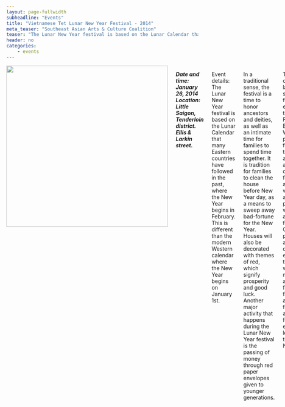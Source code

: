 ```yaml
---
layout: page-fullwidth
subheadline: "Events"
title: "Vietnamese Tet Lunar New Year Festival - 2014"
meta_teaser: "Southeast Asian Arts & Culture Coalition"
teaser: "The Lunar New Year festival is based on the Lunar Calendar that many Eastern countries have followed in the past, where the New Year begins in February. This is different than the modern Western calendar where the New Year begins on January 1st."
header: no
categories:
    - events
---
```

<!--more-->
<div class="small-12 columns" style="padding: 0px; border-bottom: none;" markdown="1">

<img width="424" src="{{ site.urlimg }}/seaacc-logo.png">

<p style="font-style: italic; font-weight: bold; font-size: 1.0em">
Date and time: January 26, 2014<br />
Location: Little Saigon, Tenderloin district. Ellis & Larkin street.
</p>

Event details: The Lunar New Year festival is based on the Lunar Calendar that many Eastern countries have followed in the past, where the New Year begins in February. This is different than the modern Western calendar where the New Year begins on January 1st.

In a traditional sense, the festival is a time to honor ancestors and deities, as well as an intimate time for families to spend time together. It is tradition for families to clean the house before New Year day, as a means to sweep away bad-fortune for the New Year. Houses will also be decorated with themes of red, which signify prosperity and good luck. Another major activity that happens during the Lunar New Year festival is the passing of money through red paper envelopes given to younger generations. 

The event is one of the largest ethnic street festivals held each year in the San Francisco Bay Area. With so many participants from all over the bay area, a four-block area is designated for children and adult to walk through and participate with different activities and food vendors. Cultural performances are held all day to entertain those who want to enjoy music and arts with their friends and family. There are various fun games and activities for children to enjoy and learn about the Lunar New Year.


{% include next-previous-post-in-category %}

</div>
